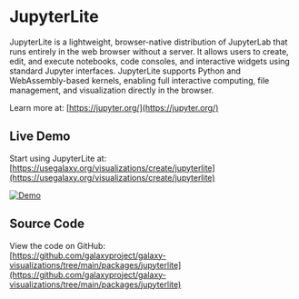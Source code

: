 # JupyterLite

JupyterLite is a lightweight, browser-native distribution of JupyterLab that runs entirely in the web browser without a server. It allows users to create, edit, and execute notebooks, code consoles, and interactive widgets using standard Jupyter interfaces. JupyterLite supports Python and WebAssembly-based kernels, enabling full interactive computing, file management, and visualization directly in the browser.

Learn more at: [https://jupyter.org/](https://jupyter.org/)

## Live Demo

Start using JupyterLite at: [https://usegalaxy.org/visualizations/create/jupyterlite](https://usegalaxy.org/visualizations/create/jupyterlite)

<a class="mt-2 flex justify-center" href="https://usegalaxy.org/visualizations/create/jupyterlite">
  <img class="rounded shadow-lg" src="/examples/jupyterlite.gif" alt="Demo" style="max-width:100%; height:auto;" />
</a>

## Source Code

View the code on GitHub:  
[https://github.com/galaxyproject/galaxy-visualizations/tree/main/packages/jupyterlite](https://github.com/galaxyproject/galaxy-visualizations/tree/main/packages/jupyterlite)
